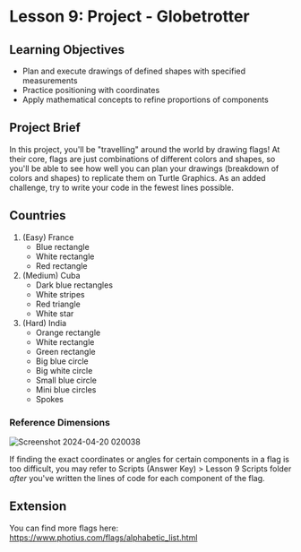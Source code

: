 # Lesson 9: Project - Globetrotter

## Learning Objectives
- Plan and execute drawings of defined shapes with specified measurements
- Practice positioning with coordinates
- Apply mathematical concepts to refine proportions of components

## Project Brief
In this project, you'll be "travelling" around the world by drawing flags! At their core, flags are just combinations of different colors and shapes, so you'll be able to see how well you can plan your drawings (breakdown of colors and shapes) to replicate them on Turtle Graphics. As an added challenge, try to write your code in the fewest lines possible.

## Countries
1. (Easy) France
    - Blue rectangle
    - White rectangle
    - Red rectangle
2. (Medium) Cuba
    - Dark blue rectangles
    - White stripes
    - Red triangle
    - White star
3. (Hard) India
    - Orange rectangle
    - White rectangle
    - Green rectangle
    - Big blue circle
    - Big white circle
    - Small blue circle
    - Mini blue circles
    - Spokes

### Reference Dimensions
![Screenshot 2024-04-20 020038](https://github.com/cgtiu642/intro-to-turtle-learning/assets/97239180/e6de4ca3-4d43-4bea-aa3f-0110b32fd538)

If finding the exact coordinates or angles for certain components in a flag is too difficult, you may refer to Scripts (Answer Key) > Lesson 9 Scripts folder *after* you've written the lines of code for each component of the flag.

## Extension
You can find more flags here: https://www.photius.com/flags/alphabetic_list.html